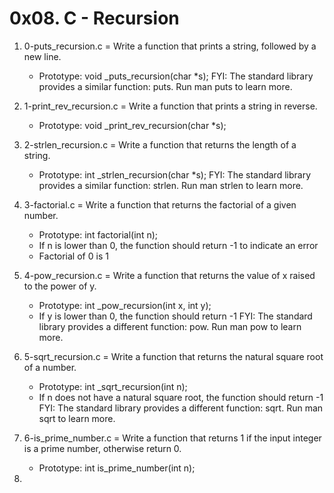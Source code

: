 # 0x08. C - Recursion

1. 0-puts_recursion.c = Write a function that prints a string, followed by a new line.

	* Prototype: void _puts_recursion(char *s);
FYI: The standard library provides a similar function: puts. Run man puts to learn more.
2. 1-print_rev_recursion.c = Write a function that prints a string in reverse.

	* Prototype: void _print_rev_recursion(char *s); 
3. 2-strlen_recursion.c = Write a function that returns the length of a string.

	* Prototype: int _strlen_recursion(char *s);
FYI: The standard library provides a similar function: strlen. Run man strlen to learn more. 
4. 3-factorial.c = Write a function that returns the factorial of a given number.

	* Prototype: int factorial(int n);
	* If n is lower than 0, the function should return -1 to indicate an error
	* Factorial of 0 is 1 
5. 4-pow_recursion.c = Write a function that returns the value of x raised to the power of y.

	* Prototype: int _pow_recursion(int x, int y);
	* If y is lower than 0, the function should return -1
FYI: The standard library provides a different function: pow. Run man pow to learn more. 
6. 5-sqrt_recursion.c = Write a function that returns the natural square root of a number.

	* Prototype: int _sqrt_recursion(int n);
	* If n does not have a natural square root, the function should return -1
FYI: The standard library provides a different function: sqrt. Run man sqrt to learn more. 
7. 6-is_prime_number.c = Write a function that returns 1 if the input integer is a prime number, otherwise return 0.

	* Prototype: int is_prime_number(int n); 
8. 
